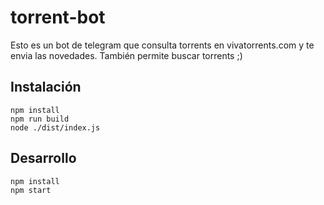 # torrent-bot

Esto es un bot de telegram que consulta torrents en vivatorrents.com y te envia las novedades.
También permite buscar torrents ;)

## Instalación 

```
npm install
npm run build
node ./dist/index.js
```

## Desarrollo
```
npm install
npm start
```
